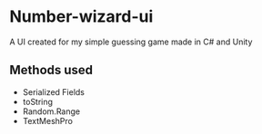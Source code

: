 # Number-wizard-ui

A UI created for my simple guessing game made in C# and Unity

## Methods used

* Serialized Fields
* toString
* Random.Range
* TextMeshPro
